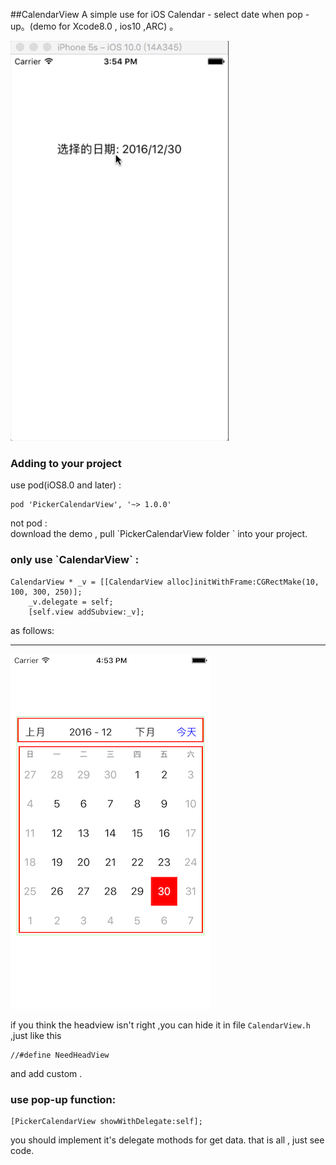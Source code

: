 ##CalendarView
A simple use for iOS Calendar - select date when pop -up。(demo for Xcode8.0 , ios10 ,ARC) 。   


![CalendarView](https://raw.githubusercontent.com/Light413/images/master/CalendarView_demo.gif)

### Adding to your project

use pod(iOS8.0 and later) : <br>
 
```
pod 'PickerCalendarView', '~> 1.0.0'
```
not pod : <br> 
download the demo , pull \`PickerCalendarView folder \` into your project. <br>
 
 
### only use \`CalendarView\` :

```
CalendarView * _v = [[CalendarView alloc]initWithFrame:CGRectMake(10, 100, 300, 250)];
    _v.delegate = self;
    [self.view addSubview:_v];    
```

as follows: <hr>
![CalendarView](https://raw.githubusercontent.com/Light413/images/master/CalendarView_base.png)

if you think the headview isn't right ,you can hide it in file `CalendarView.h` ,just like  this<br>

```
//#define NeedHeadView
```
and add custom .

### use pop-up function:

 ```
 [PickerCalendarView showWithDelegate:self];
 ```
you should implement it's delegate mothods for get data. 
that is all , just see code.

